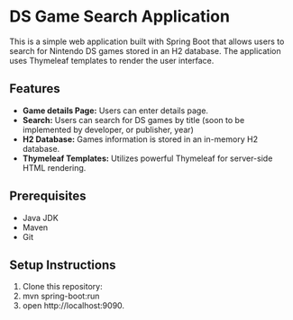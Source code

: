 # DS Game Search Application

This is a simple web application built with Spring Boot that allows users to search for Nintendo DS games stored in an H2 database. The application uses Thymeleaf templates to render the user interface.

## Features

- **Game details Page:** Users can enter details page.
- **Search:** Users can search for DS games by title (soon to be implemented by developer, or publisher, year)
- **H2 Database:** Games information is stored in an in-memory H2 database.
- **Thymeleaf Templates:** Utilizes powerful Thymeleaf for server-side HTML rendering.

## Prerequisites

- Java JDK 
- Maven 
- Git

## Setup Instructions

1. Clone this repository:
2. mvn spring-boot:run
3. open http://localhost:9090.

